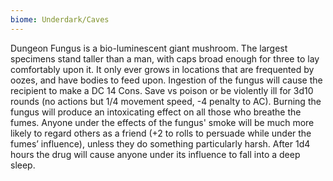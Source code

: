 ```yaml
---
biome: Underdark/Caves
---
```

Dungeon Fungus is a bio-luminescent giant mushroom. The largest specimens stand taller than a man, with caps broad enough for three to lay comfortably upon it. It only ever grows in locations that are frequented by oozes, and have bodies to feed upon. Ingestion of the fungus will cause the recipient to make a DC 14 Cons. Save vs poison or be violently ill for 3d10 rounds (no actions but 1/4 movement speed, -4 penalty to AC). Burning the fungus will produce an intoxicating effect on all those who breathe the fumes. Anyone under the effects of the fungus' smoke will be much more likely to regard others as a friend (+2 to rolls to persuade while under the fumes’ influence), unless they do something particularly harsh. After 1d4 hours the drug will cause anyone under its influence to fall into a deep sleep. 

